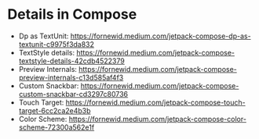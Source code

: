 # Details in Compose
- Dp as TextUnit: https://fornewid.medium.com/jetpack-compose-dp-as-textunit-c9975f3da832
- TextStyle details: https://fornewid.medium.com/jetpack-compose-textstyle-details-42cdb4522379
- Preview Internals: https://fornewid.medium.com/jetpack-compose-preview-internals-c13d585af4f3
- Custom Snackbar: https://fornewid.medium.com/jetpack-compose-custom-snackbar-cd3297c80736
- Touch Target: https://fornewid.medium.com/jetpack-compose-touch-target-6cc2ca2e4b3b
- Color Scheme: https://fornewid.medium.com/jetpack-compose-color-scheme-72300a562e1f
